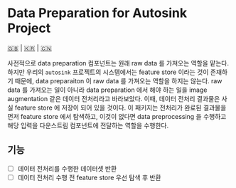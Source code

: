 # Data Preparation for Autosink Project

[🇬🇧](README.md) | [🇰🇷](README.kr.md) | [🇨🇳](README.zh-CN.md)

사전적으로 data preparation 컴포넌트는 원래 raw data 를 가져오는 역할을 맡는다. 하지만 우리의 `autosink` 프로젝트의 시스템에서는 feature store 이라는 것이 존재하기 때문에, data preparaiton 이 raw data 를 가져오는 역할을 하지는 않는다. raw data 를 가져오는 일이 아니라 data preparation 에서 해야 하는 일을 image augmentation 같은 데이터 전처리라고 바라보았다. 이때, 데이터 전처리 결과물은 사실 feature store 에 저장이 되어 있을 것이다. 이 패키지는 전처리가 완료된 결과물을 먼저 feature store 에서 탐색하고, 이것이 없다면 data preprocessing 을 수행하고 해당 입력을 다운스트림 컴포넌트에 전달하는 역할을 수행한다.

## 기능

- [ ] 데이터 전처리를 수행한 데이터셋 반환
- [ ] 데이터 전처리 수행 전 feature store 우선 탐색 후 반환
